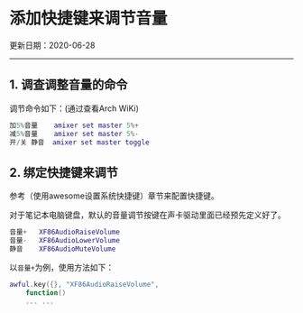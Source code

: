 # 添加快捷键来调节音量

更新日期：2020-06-28

----------------------

## 1. 调查调整音量的命令

调节命令如下：(通过查看Arch WiKi)

```lua
加5%音量    amixer set master 5%+
减5%音量    amixer set master 5%-
开/关 静音  amixer set master toggle
```

## 2. 绑定快捷键来调节

参考（使用awesome设置系统快捷键）章节来配置快捷键。

对于笔记本电脑键盘，默认的音量调节按键在声卡驱动里面已经预先定义好了。

```lua
音量+   XF86AudioRaiseVolume
音量-   XF86AudioLowerVolume
静音    XF86AudioMuteVolume
```

以`音量+`为例，使用方法如下：

```lua
awful.key({}, "XF86AudioRaiseVolume",
    function()
    ... ...
```
